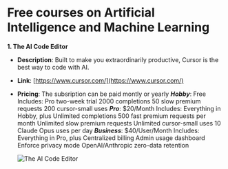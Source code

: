 # Free courses on Artificial Intelligence and Machine Learning

**1. The AI Code Editor**
- **Description**: Built to make you extraordinarily productive, Cursor is the best way to code with AI.
- **Link**: [https://www.cursor.com/](https://www.cursor.com/)
- **Pricing**: The subsription can be paid montly or yearly
    ***Hobby***: Free
    Includes:
    Pro two-week trial
    2000 completions
    50 slow premium requests
    200 cursor-small uses
    ***Pro***: $20/Month
    Includes:
    Everything in Hobby, plus
    Unlimited completions
    500 fast premium requests per month
    Unlimited slow premium requests
    Unlimited cursor-small uses
    10 Claude Opus uses per day
    ***Business***: $40/User/Month
    Includes:
    Everything in Pro, plus
    Centralized billing
    Admin usage dashboard
    Enforce privacy mode
    OpenAI/Anthropic zero-data retention

    ![The AI Code Editor](https://github.com/beatazalewa/awesome-ai-and-security-courses/Images/the_ai_code_editor.png)